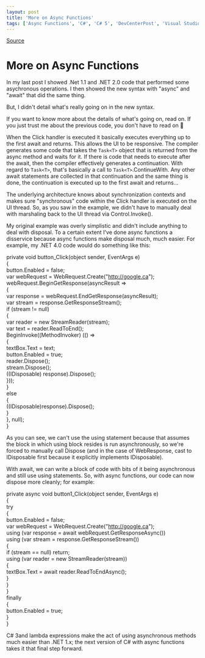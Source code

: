 ```yaml
---
layout: post
title: 'More on Async Functions'
tags: ['Async Functions', 'C#', 'C# 5', 'DevCenterPost', 'Visual Studio vNext', 'msmvps', 'October 2010']
---
```

[Source](http://blogs.msmvps.com/peterritchie/2010/10/29/more-on-async-functions/ "Permalink to More on Async Functions")

# More on Async Functions

In my last post I showed .Net 1.1 and .NET 2.0 code that performed some asychronous operations. I then showed the new syntax with "async" and "await" that did the same thing.

But, I didn't detail what's really going on in the new syntax.

If you want to know more about the details of what's going on, read on. If you just trust me about the previous code, you don't have to read on 🙂

When the Click handler is executed it basically executes everything up to the first await and returns. This allows the UI to be responsive. The compiler generates some code that takes the `Task<T>` object that is returned from the async method and waits for it. If there is code that needs to execute after the await, then the compiler effectively generates a continuation. With regard to `Task<T>`, that's basically a call to `Task<T>`.ContinueWith. Any other await statements are collected in that continuation and the same thing is done, the continuation is executed up to the first await and returns…

The underlying architecture knows about synchronization contexts and makes sure "synchronous" code within the Click handler is executed on the UI thread. So, as you saw in the example, we didn't have to manually deal with marshaling back to the UI thread via Control.Invoke().

My original example was overly simplistic and didn't include anything to deal with disposal. To a certain extent I've done async functions a disservice because async functions make disposal much, much easier. For example, my .NET 4.0 code would do something like this:

private void button_Click(object sender, EventArgs e)  
{  
button.Enabled = false;  
var webRequest = WebRequest.Create("<http://google.ca>");  
webRequest.BeginGetResponse(asyncResult =>  
{  
var response = webRequest.EndGetResponse(asyncResult);  
var stream = response.GetResponseStream();  
if (stream != null)  
{  
var reader = new StreamReader(stream);  
var text = reader.ReadToEnd();  
BeginInvoke((MethodInvoker) (() =>  
{  
textBox.Text = text;  
button.Enabled = true;  
reader.Dispose();  
stream.Dispose();  
((IDisposable) response).Dispose();  
}));  
}  
else  
{  
((IDisposable)response).Dispose();  
}  
}, null);  
}

As you can see, we can't use the using statement because that assumes the block in which using block resides is run asynchronously, so we're forced to manually call Dispose (and in the case of WebResponse, cast to IDisposable first because it explicitly implements IDisposable).

With await, we can write a block of code with bits of it being asynchronous and still use using statements. So, with async functions, our code can now dispose more cleanly; for example:

private async void button1_Click(object sender, EventArgs e)  
{  
try  
{  
button.Enabled = false;  
var webRequest = WebRequest.Create("<http://google.ca>");  
using (var response = await webRequest.GetResponseAsync())  
using (var stream = response.GetResponseStream())  
{  
if (stream == null) return;  
using (var reader = new StreamReader(stream))  
{  
textBox.Text = await reader.ReadToEndAsync();  
}  
}  
}  
finally  
{  
button.Enabled = true;  
}  
}

C# 3and lambda expressions make the act of using asynchronous methods much easier than .NET 1.x; the next version of C# with async functions takes it that final step forward.


